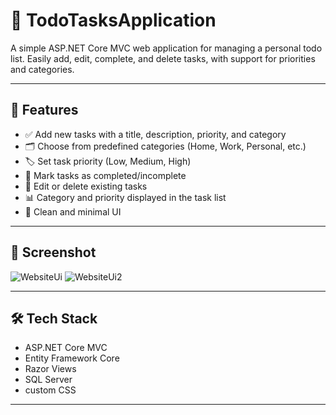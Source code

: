 # 📝 TodoTasksApplication

A simple ASP.NET Core MVC web application for managing a personal todo list. Easily add, edit, complete, and delete tasks, with support for priorities and categories.

---

## 🚀 Features

- ✅ Add new tasks with a title, description, priority, and category  
- 🗂️ Choose from predefined categories (Home, Work, Personal, etc.)  
- 🏷️ Set task priority (Low, Medium, High)  
- 📌 Mark tasks as completed/incomplete  
- 📝 Edit or delete existing tasks  
- 📊 Category and priority displayed in the task list  
- 🎨 Clean and minimal UI  

---

## 📸 Screenshot

![WebsiteUi](https://github.com/user-attachments/assets/e4a324cb-b715-4a95-a0fa-a07bfa974181)
![WebsiteUi2](https://github.com/user-attachments/assets/f5ce9fa7-7598-46f9-8f28-b0b4c0cfc923)

---

## 🛠️ Tech Stack

- ASP.NET Core MVC  
- Entity Framework Core  
- Razor Views  
- SQL Server 
-  custom CSS 

---
